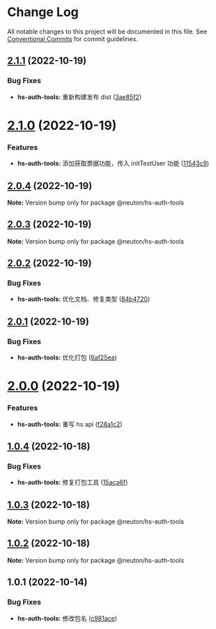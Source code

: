 # Change Log

All notable changes to this project will be documented in this file.
See [Conventional Commits](https://conventionalcommits.org) for commit guidelines.

## [2.1.1](https://gitee.com/ningdongyiliao/neuton-toolkit/compare/@neuton/hs-auth-tools@2.1.0...@neuton/hs-auth-tools@2.1.1) (2022-10-19)

### Bug Fixes

- **hs-auth-tools:** 重新构建发布 dist ([3ae85f2](https://gitee.com/ningdongyiliao/neuton-toolkit/commits/3ae85f2a6efff6bb51e50aef01577bd84a58cb34))

# [2.1.0](https://gitee.com/ningdongyiliao/neuton-toolkit/compare/@neuton/hs-auth-tools@2.0.4...@neuton/hs-auth-tools@2.1.0) (2022-10-19)

### Features

- **hs-auth-tools:** 添加获取票据功能，传入 initTestUser 功能 ([11543c9](https://gitee.com/ningdongyiliao/neuton-toolkit/commits/11543c9cdce6d4c47c3aebf2d2790cff7e15aaaf))

## [2.0.4](https://gitee.com/ningdongyiliao/neuton-toolkit/compare/@neuton/hs-auth-tools@2.0.3...@neuton/hs-auth-tools@2.0.4) (2022-10-19)

**Note:** Version bump only for package @neuton/hs-auth-tools

## [2.0.3](https://gitee.com/ningdongyiliao/neuton-toolkit/compare/@neuton/hs-auth-tools@2.0.2...@neuton/hs-auth-tools@2.0.3) (2022-10-19)

**Note:** Version bump only for package @neuton/hs-auth-tools

## [2.0.2](https://gitee.com/ningdongyiliao/neuton-toolkit/compare/@neuton/hs-auth-tools@2.0.1...@neuton/hs-auth-tools@2.0.2) (2022-10-19)

### Bug Fixes

- **hs-auth-tools:** 优化文档、修复类型 ([84b4720](https://gitee.com/ningdongyiliao/neuton-toolkit/commits/84b4720837d871658ba0bbccebca5dc18c583cde))

## [2.0.1](https://gitee.com/ningdongyiliao/neuton-toolkit/compare/@neuton/hs-auth-tools@2.0.0...@neuton/hs-auth-tools@2.0.1) (2022-10-19)

### Bug Fixes

- **hs-auth-tools:** 优化打包 ([6af25ea](https://gitee.com/ningdongyiliao/neuton-toolkit/commits/6af25ea4de5d4d1927de1b46a449785e42c4c917))

# [2.0.0](https://gitee.com/ningdongyiliao/neuton-toolkit/compare/@neuton/hs-auth-tools@1.0.4...@neuton/hs-auth-tools@2.0.0) (2022-10-19)

### Features

- **hs-auth-tools:** 重写 hs api ([f28a1c2](https://gitee.com/ningdongyiliao/neuton-toolkit/commits/f28a1c21c48abde2ecaad3039fb3018ce7f902eb))

## [1.0.4](https://gitee.com/ningdongyiliao/neuton-toolkit/compare/@neuton/hs-auth-tools@1.0.3...@neuton/hs-auth-tools@1.0.4) (2022-10-18)

### Bug Fixes

- **hs-auth-tools:** 修复打包工具 ([15aca6f](https://gitee.com/ningdongyiliao/neuton-toolkit/commits/15aca6f53dd74adc77dbe8d86fa18b6ad02255ff))

## [1.0.3](https://gitee.com/ningdongyiliao/neuton-toolkit/compare/@neuton/hs-auth-tools@1.0.2...@neuton/hs-auth-tools@1.0.3) (2022-10-18)

**Note:** Version bump only for package @neuton/hs-auth-tools

## [1.0.2](https://gitee.com/ningdongyiliao/neuton-toolkit/compare/@neuton/hs-auth-tools@1.0.1...@neuton/hs-auth-tools@1.0.2) (2022-10-18)

**Note:** Version bump only for package @neuton/hs-auth-tools

## 1.0.1 (2022-10-14)

### Bug Fixes

- **hs-auth-tools:** 修改包名 ([c981ace](https://gitee.com/ningdongyiliao/neuton-toolkit/commits/c981acea832fcd1d9ff3add23ca180487d4d4abf))
